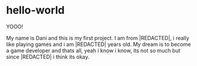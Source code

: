 # hello-world

YOOO!

My name is Dani and this is my first project. I am from |REDACTED|, i really like playing games and i am |REDACTED| years old. My dream is to become a game developer and thats all, yeah i know i know, its not so much but since |REDACTED| i think its okay.
